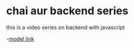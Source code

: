 # chai aur backend series

this is a video series on backend with javascript

-[model link](https://app.eraser.io/workspace/YtPqZ1VogxGy1jzIDkzj?roigin=share)
